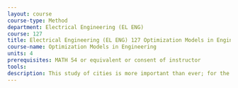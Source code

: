 ```yaml
---
layout: course 
course-type: Method
department: Electrical Engineering (EL ENG)
course: 127
title: Electrical Engineering (EL ENG) 127 Optimization Models in Engineering
course-name: Optimization Models in Engineering
units: 4
prerequisites: MATH 54 or equivalent or consent of instructor
tools: 
description: This study of cities is more important than ever; for the first time in history more people live in urban than rural areas, and cities will account for all of the world's population growth for at least the next half-century. We will explore the challenges facing global cities in the 21st Century and expose students to some of the key texts, theories, and methods of inquiry that shape the built environment, from the human scale of home and community to the regional scale of the megacity.
---
```

